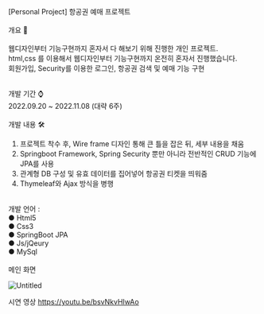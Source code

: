 [Personal Project] 항공권 예매 프로젝트<br/><br/>
개요 📌<br/><br/>
웹디자인부터 기능구현까지 혼자서 다 해보기 위해 진행한 개인 프로젝트. <br/>
html,css 를 이용해서 웹디자인부터 기능구현까지 온전히 혼자서 진행했습니다.<br/>
회원가입, Security를 이용한 로그인, 항공권 검색 및 예매 기능 구현  

<br/>개발 기간 ⌚️ <br/>
2022.09.20 ~ 2022.11.08 (대략 6주)<br/>
<br/>개발 내용 🛠<br/>
1. 프로젝트 착수 후, Wire frame 디자인 통해 큰 틀을 잡은 뒤, 세부 내용을 채움
2. Springboot Framework, Spring Security 뿐만 아니라 전반적인 CRUD 기능에 JPA를 사용
3. 관계형 DB 구성 및 유효 데이터를 집어넣어 항공권 티켓을 띄워줌
4. Thymeleaf와 Ajax 방식을 병행
<br/>
개발 언어 :<br/>
● Html5<br/>
● Css3<br/>
● SpringBoot JPA<br/>
● Js/jQeury<br/>
● MySql<br/>
<br/>
메인 화면

![Untitled](https://user-images.githubusercontent.com/102146170/201071312-b69a16cc-a8ab-4a70-8017-6112013fea14.png)


시연 영상
https://youtu.be/bsvNkvHIwAo
